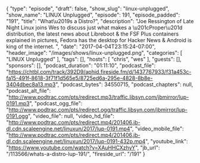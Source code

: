 {
  "type": "episode",
  "draft": false,
  "show_slug": "linux-unplugged",
  "show_name": "LINUX Unplugged",
  "episode": 191,
  "episode_padded": "191",
  "title": "What\u2019s a Distro?",
  "description": "Joe Ressington of Late Night Linux joins Wes to discuss just what makes a \u201cProper\u201d distribution, the latest news about Libreboot & the FSF Plus containers explained in pictures, Fedora has the desktop for Hacker News & Android is king of the internet. ",
  "date": "2017-04-04T23:15:24-07:00",
  "header_image": "/images/shows/linux-unplugged.png",
  "categories": [
    "LINUX Unplugged"
  ],
  "tags": [],
  "hosts": [
    "chris",
    "wes"
  ],
  "guests": [],
  "sponsors": [],
  "podcast_duration": "01:11:10",
  "podcast_file": "https://chtbl.com/track/392D9/aphid.fireside.fm/d/1437767933/f31a453c-fa15-491f-8618-3f71f1d565e5/8725ed6a-295e-4828-8b8e-3404dbec8a13.mp3",
  "podcast_bytes": 34550715,
  "podcast_chapters": null,
  "podcast_alt_file": "http://www.podtrac.com/pts/redirect.mp3/traffic.libsyn.com/jbmirror/lup-0191.mp3",
  "podcast_ogg_file": "http://www.podtrac.com/pts/redirect.ogg/traffic.libsyn.com/jbmirror/lup-0191.ogg",
  "video_file": null,
  "video_hd_file": "http://www.podtrac.com/pts/redirect.mp4/201406.jb-dl.cdn.scaleengine.net/linuxun/2017/lup-0191.mp4",
  "video_mobile_file": "http://www.podtrac.com/pts/redirect.mp4/201406.jb-dl.cdn.scaleengine.net/linuxun/2017/lup-0191-432p.mp4",
  "youtube_link": "https://www.youtube.com/watch?v=XAuHHCXzhyY",
  "jb_url": "/113566/whats-a-distro-lup-191/",
  "fireside_url": "/191"
}

